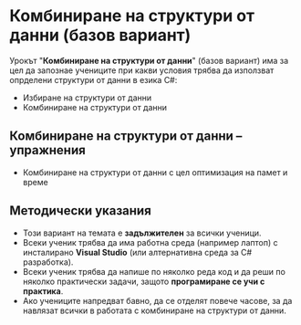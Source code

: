 # Комбиниране на структури от данни (базов вариант)

Урокът "**Комбиниране на структури от данни**" (базов вариант) има за цел да запознае учениците при какви условия трябва да използват опрделени структури от данни в езика C#:
  - Избиране на структури от данни
  - Комбиниране на структури от данни 

##  Комбиниране на структури от данни – упражнения
  - Комбиниране на структури от данни с цел оптимизация на памет и време

## Методически указания
  - Този вариант на темата е **задължителен** за всички ученици.
  - Всеки ученик трябва да има работна среда (например лаптоп) с инсталирано **Visual Studio** (или алтернативна среда за C# разработка).
  - Всеки ученик трябва да напише по няколко реда код и да реши по няколко практически задачи, защото **програмиране сe учи с практика**.
  - Ако учениците напредват бавно, да се отделят повече часове, за да навлязат всички в работата с комбиниране на структури от данни.
